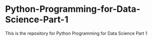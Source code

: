 # Python-Programming-for-Data-Science-Part-1
This is the repository for Python Programming for Data Science Part 1
